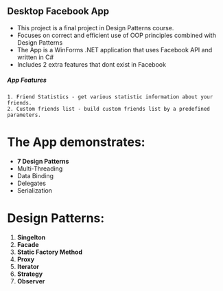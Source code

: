 ## Desktop Facebook App


- This project is a final project in Design Patterns course.
- Focuses on correct and efficient use of OOP principles combined with Design Patterns
- The App  is a WinForms .NET application that uses Facebook API and written in C#
- Includes 2 extra features that dont exist in Facebook
##### App Features
	1. Friend Statistics - get various statistic information about your friends.
	2. Custom friends list - build custom friends list by a predefined parameters.

# The App demonstrates:
- **7 Design Patterns**
- Multi-Threading 
- Data Binding
- Delegates
- Serialization

#  Design Patterns:
1. **Singelton**
2. **Facade**
3. **Static Factory Method**
4. **Proxy**
5. **Iterator**
6. **Strategy**
7. **Observer**
